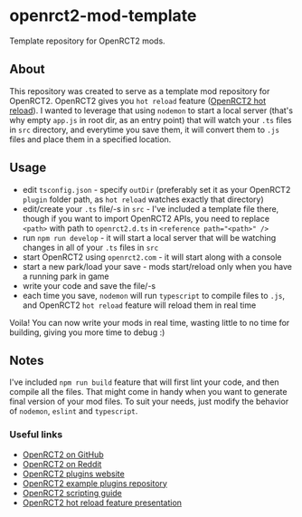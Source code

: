 
# openrct2-mod-template
Template repository for OpenRCT2 mods.

## About
This repository was created to serve as a template mod repository for OpenRCT2.
OpenRCT2 gives you `hot reload` feature ([OpenRCT2 hot reload](https://github.com/OpenRCT2/OpenRCT2/blob/develop/distribution/scripting.md#writing-scripts)). I wanted to leverage that using `nodemon` to start a local server (that's why empty `app.js` in root dir, as an entry point) that will watch your `.ts` files in `src` directory, and everytime you save them, it will convert them to `.js` files and place them in a specified location.

## Usage
- edit `tsconfig.json` - specify `outDir` (preferably set it as your OpenRCT2 `plugin` folder path, as `hot reload` watches exactly that directory)
- edit/create your `.ts` file/-s in `src` - I've included a template file there, though if you want to import OpenRCT2 APIs, you need to replace `<path>` with path to `openrct2.d.ts` in `<reference path="<path>" />`
- run `npm run develop` - it will start a local server that will be watching changes in all of your `.ts` files in `src`
- start OpenRCT2 using `openrct2.com` - it will start along with a console
- start a new park/load your save - mods start/reload only when you have a running park in game
- write your code and save the file/-s
- each time you save, `nodemon` will run `typescript` to compile files to `.js`, and OpenRCT2 `hot reload` feature will reload them in real time

Voila! You can now write your mods in real time, wasting little to no time for building, giving you more time to debug :)

## Notes
I've included `npm run build` feature that will first lint your code, and then compile all the files. That might come in handy when you want to generate final version of your mod files. To suit your needs, just modify the behavior of `nodemon`, `eslint` and `typescript`.

### Useful links
- [OpenRCT2 on GitHub](https://github.com/OpenRCT2)
- [OpenRCT2 on Reddit](https://www.reddit.com/r/openrct2)
- [OpenRCT2 plugins website](https://openrct2plugins.org/)
- [OpenRCT2 example plugins repository](https://github.com/OpenRCT2/plugin-samples)
- [OpenRCT2 scripting guide](https://github.com/OpenRCT2/OpenRCT2/blob/develop/distribution/scripting.md)
- [OpenRCT2 hot reload feature presentation](https://www.youtube.com/watch?v=jmjWzEhmDjk)
